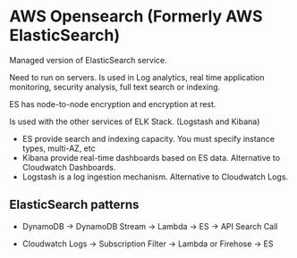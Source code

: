 # AWS Opensearch (Formerly AWS ElasticSearch)

Managed version of ElasticSearch service.

Need to run on servers. Is used in Log analytics, real time application monitoring, security analysis, full text search or indexing.

ES has node-to-node encryption and encryption at rest.

Is used with the other services of ELK Stack. (Logstash and Kibana)

- ES provide search and indexing capacity. You must specify instance types, multi-AZ, etc
- Kibana provide real-time dashboards based on ES data. Alternative to Cloudwatch Dashboards.
- Logstash is a log ingestion mechanism. Alternative to Cloudwatch Logs.

## ElasticSearch patterns

- DynamoDB -> DynamoDB Stream -> Lambda -> ES -> API Search Call

- Cloudwatch Logs -> Subscription Filter -> Lambda or Firehose -> ES